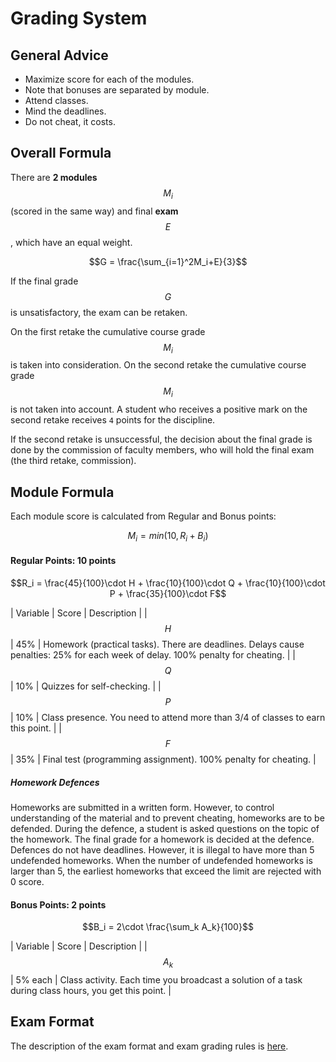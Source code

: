 <!---
The JavaScript code below is needed to support rendering of TeX formulas in GitHub Pages.

See this for kramdown:
https://mikelove.wordpress.com/2015/07/01/how-to-use-latex-math-in-rmd-to-display-properly-on-github-pages/
https://varunagrawal.github.io/2018/03/27/latex
https://stackoverflow.com/questions/26275645/how-to-support-latex-in-github-pages

This is a guideline to render formulas:
https://coderoad.ru/49970549/Проблема-рендеринга-некоторого-синтаксиса-latex-в-MathJax-с-Jekyll-на-github
-->
<script type="text/javascript" async
  src="https://cdnjs.cloudflare.com/ajax/libs/mathjax/2.7.5/MathJax.js?config=TeX-AMS-MML_HTMLorMML">
  MathJax.Hub.Config({
    tex2jax: {
      inlineMath: [['$$','$$'], ['\\(','\\)']],
      processEscapes: true
    }
  });
</script>
 
<!--- The present text is based on https://uneex.ru/HSE/RatingFormula -->

# Grading System

## General Advice

 * Maximize score for each of the modules.
 * Note that bonuses are separated by module.
 * Attend classes.
 * Mind the deadlines.
 * Do not cheat, it costs.

## Overall Formula

There are __2 modules__ $$M_i$$ (scored in the same way) and final __exam__ $$E$$,
which have an equal weight.

$$G = \frac{\sum_{i=1}^2M_i+E}{3}$$

If the final grade $$G$$ is unsatisfactory, the exam can be retaken.

On the first retake the cumulative course grade $$M_i$$ is taken into consideration.
On the second retake the cumulative course grade $$M_i$$ is not taken into account.
A student who receives a positive mark on the second retake receives `4` points for the discipline.

If the second retake is unsuccessful, the decision about the final grade
is done by the commission of faculty members, who will hold the final exam (the third retake, commission).   

## Module Formula

Each module score is calculated from Regular and Bonus points:

$$M_i = min(10, R_i + B_i)$$

#### Regular Points: 10 points

$$R_i = \frac{45}{100}\cdot H + \frac{10}{100}\cdot Q + \frac{10}{100}\cdot P + \frac{35}{100}\cdot F$$

| Variable | Score | Description |
| $$H$$    | 45%   | Homework (practical tasks). There are deadlines. Delays cause penalties: 25% for each week of delay. 100% penalty for cheating. |
| $$Q$$    | 10%   | Quizzes for self-checking. |
| $$P$$    | 10%   | Class presence. You need to attend more than 3/4 of classes to earn this point. |
| $$F$$    | 35%   | Final test (programming assignment). 100% penalty for cheating. |

##### Homework Defences

Homeworks are submitted in a written form.
However, to control understanding of the material and to prevent cheating, homeworks are to be defended.
During the defence, a student is asked questions on the topic of the homework.
The final grade for a homework is decided at the defence.
Defences do not have deadlines. However, it is illegal to have more than 5 undefended homeworks.
When the number of undefended homeworks is larger than 5,
the earliest homeworks that exceed the limit are rejected with 0 score.

#### Bonus Points: 2 points

$$B_i = 2\cdot \frac{\sum_k A_k}{100}$$

| Variable | Score   | Description |
| $$A_k$$  | 5% each | Class activity. Each time you broadcast a solution of a task during class hours, you get this point. |

## Exam Format

The description of the exam format and exam grading rules is [here](exam.md).
